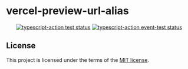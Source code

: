 # vercel-preview-url-alias

<p align="center">
  <a href="https://github.com/justincase-jp/vercel-preview-url-alias/actions"><img alt="typescript-action test status" src="https://github.com/justincase-jp/vercel-preview-url-alias/workflows/build-test/badge.svg"></a>
  <a href="https://github.com/justincase-jp/vercel-preview-url-alias/actions"><img alt="typescript-action event-test status" src="https://github.com/justincase-jp/vercel-preview-url-alias/workflows/event-test/badge.svg"></a>
</p>

## License

This project is licensed under the terms of the [MIT license](/LICENSE).
